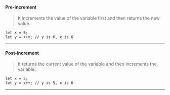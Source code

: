 #### Pre-increment
> It increments the value of the variable first and then returns the new value.

```
let x = 5;
let y = ++x; // y is 6, x is 6
```
---
#### Post-increment
> It returns the current value of the variable and then increments the variable.

```
let x = 5;
let y = x++; // y is 5, x is 6
```
---
